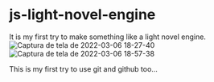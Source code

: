 # js-light-novel-engine
It is my first try to make something like a light novel engine.
![Captura de tela de 2022-03-06 18-27-40](https://user-images.githubusercontent.com/93536615/156945907-0528b836-2d9d-4fee-ad67-a63848ebd099.png)
![Captura de tela de 2022-03-06 18-57-38](https://user-images.githubusercontent.com/93536615/156946022-04e3bbff-47d8-4904-a556-b37ccd896db4.png)


This is my first try to use git and github too...
